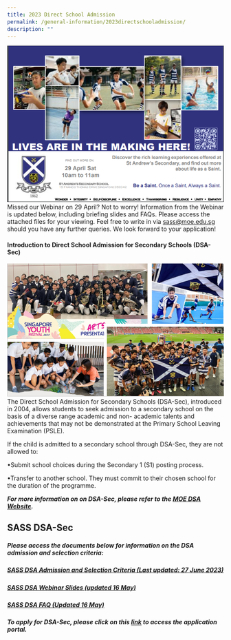 ```yaml
---
title: 2023 Direct School Admission
permalink: /general-information/2023directschooladmission/
description: ""
---
```

![](/images/2023%20DSA/2023dsa6.PNG)
Missed our Webinar on 29 April? Not to worry! Information from the Webinar is updated below, including briefing slides and FAQs. Please access the attached files for your viewing. Feel free to write in via sass@moe.edu.sg should you have any further queries. We look forward to your application!


#### **Introduction to Direct School Admission for Secondary Schools (DSA-Sec)**
![](/images/2023%20DSA/2023dsa1.PNG)
The Direct School Admission for Secondary Schools (DSA-Sec), introduced in 2004, allows students to seek admission to a secondary school on the basis of a diverse range academic and non- academic talents and achievements that may not be demonstrated at the Primary School Leaving Examination (PSLE).

If the child is admitted to a secondary school through DSA-Sec, they are not allowed to:

•Submit school choices during the Secondary 1 (S1) posting process.

•Transfer to another school. They must commit to their chosen school for the duration of the programme.

***For more information on on DSA-Sec, please refer to the  [MOE DSA Website](https://www.moe.gov.sg/secondary/dsa).***
<br>

## **SASS DSA-Sec**


##### **Please access the documents below for information on the DSA admission and selection criteria:**
##### [SASS DSA Admission and Selection Criteria (Last updated: 27 June 2023)](/files/General%20Information/2023%20DSA/version_2_st%20andrew’s%20secondary%20school%202023%20dsa-sec%20exercise_270623.pdf)



##### [SASS DSA Webinar Slides (updated 16 May)](/files/General%20Information/2023%20DSA/2023%20web_dsa%20briefing_29%20april_slides%20for%20website%20(updated%2016%20may).pdf)


##### [SASS DSA FAQ (Updated 16 May)](/files/General%20Information/2023%20DSA/st%20andrew’s%20secondary%20school%202023%20dsa-sec%20revised%2012%20may%2023%20faq.pdf)

***To apply for DSA-Sec, please click on this [link](https://www.moe.gov.sg/secondary/dsa/application) to access the application portal.***